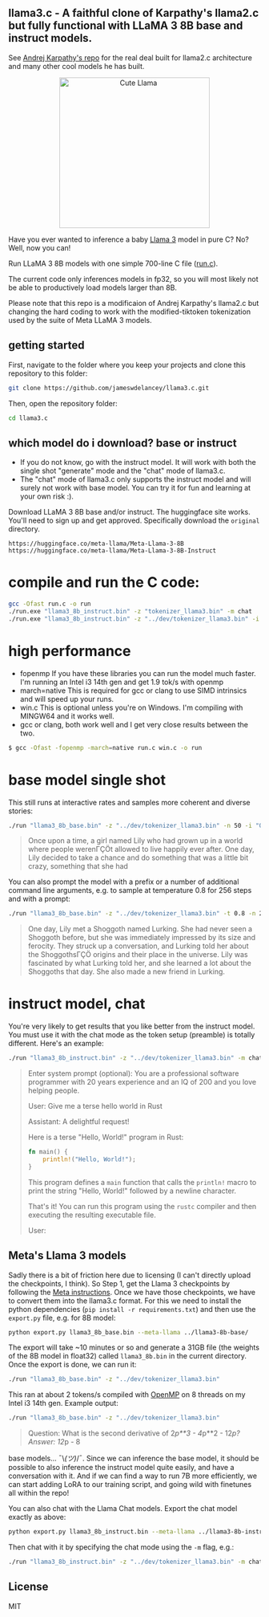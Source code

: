 ## llama3.c - A faithful clone of Karpathy's llama2.c but fully functional with LLaMA 3 8B base and instruct models.

See [Andrej Karpathy's repo](https://github.com/karpathy/llama2.c) for the real deal built for llama2.c architecture and many other cool models he has built.

<p align="center">
  <img src="assets/llama_cute.jpg" width="300" height="300" alt="Cute Llama">
</p>

Have you ever wanted to inference a baby [Llama 3](https://ai.meta.com/llama/) model in pure C? No? Well, now you can!

Run LLaMA 3 8B models with one simple 700-line C file ([run.c](run.c)). 

The current code only inferences models in fp32, so you will most likely not be able to productively load models larger than 8B.

Please note that this repo is a modificaion of Andrej Karpathy's llama2.c but changing the hard coding to work with the modified-tiktoken tokenization used by the suite of Meta LLaMA 3 models.

## getting started

First, navigate to the folder where you keep your projects and clone this repository to this folder:

```bash
git clone https://github.com/jameswdelancey/llama3.c.git
```

Then, open the repository folder:

```bash
cd llama3.c
```

## which model do i download? base or instruct
- If you do not know, go with the instruct model. It will work with both the single shot "generate" mode and the "chat" mode of llama3.c.
- The "chat" mode of llama3.c only supports the instruct model and will surely not work with base model. You can try it for fun and learning at your own risk :).

Download LLaMA 3 8B base and/or instruct. The huggingface site works. You'll need to sign up and get approved.
Specifically download the `original` directory.

```
https://huggingface.co/meta-llama/Meta-Llama-3-8B
https://huggingface.co/meta-llama/Meta-Llama-3-8B-Instruct
```

# compile and run the C code:

```bash
gcc -Ofast run.c -o run
./run.exe "llama3_8b_instruct.bin" -z "tokenizer_llama3.bin" -m chat
./run.exe "llama3_8b_instruct.bin" -z "../dev/tokenizer_llama3.bin" -i "Once upon a time"
```

# high performance

- fopenmp If you have these libraries you can run the model much faster. I'm running an Intel i3 14th gen and get 1.9 tok/s with openmp
- march=native This is required for gcc or clang to use SIMD intrinsics and will speed up your runs.
- win.c This is optional unless you're on Windows. I'm compiling with MINGW64 and it works well.
- gcc or clang, both work well and I get very close results between the two.

```bash
$ gcc -Ofast -fopenmp -march=native run.c win.c -o run
```

# base model single shot
This still runs at interactive rates and samples more coherent and diverse stories:

```bash
./run "llama3_8b_base.bin" -z "../dev/tokenizer_llama3.bin" -n 50 -i "Once upon a time"
```

> Once upon a time, a girl named Lily who had grown up in a world where people werenΓÇÖt allowed to live happily ever after. One day, Lily decided to take a chance and do something that was a little bit crazy, something that she had

You can also prompt the model with a prefix or a number of additional command line arguments, e.g. to sample at temperature 0.8 for 256 steps and with a prompt:

```bash
./run "llama3_8b_base.bin" -z "../dev/tokenizer_llama3.bin" -t 0.8 -n 256 -i "One day, Lily met a Shoggoth"
```

> One day, Lily met a Shoggoth named Lurking. She had never seen a Shoggoth before, but she was immediately impressed by its size and ferocity. They struck up a conversation, and Lurking told her about the ShoggothsΓÇÖ origins and their place in the universe. Lily was fascinated by what Lurking told her, and she learned a lot about the Shoggoths that day. She also made a new friend in Lurking.

# instruct model, chat

You're very likely to get results that you like better from the instruct model. You must use it with the chat mode as the token setup (preamble) is totally different. Here's an example:

```bash
./run "llama3_8b_instruct.bin" -z "../dev/tokenizer_llama3.bin" -m chat
```

> Enter system prompt (optional): You are a professional software programmer with 20 years experience and an IQ of 200 and you love helping people.
> 
> User: Give me a terse hello world in Rust
> 
> Assistant: A delightful request!
>
> Here is a terse "Hello, World!" program in Rust:
> ```rust
> fn main() {
>     println!("Hello, World!");
> }
> ```
> This program defines a `main` function that calls the `println!` macro to print the string "Hello, World!" followed by a newline character.
>
> That's it! You can run this program using the `rustc` compiler and then executing the resulting executable file.
> 
> User:

## Meta's Llama 3 models

Sadly there is a bit of friction here due to licensing (I can't directly upload the checkpoints, I think). So Step 1, get the Llama 3 checkpoints by following the [Meta instructions](https://github.com/facebookresearch/llama3). Once we have those checkpoints, we have to convert them into the llama3.c format.
For this we need to install the python dependencies (`pip install -r requirements.txt`) and then use the `export.py` file, e.g. for 8B model:

```bash
python export.py llama3_8b_base.bin --meta-llama ../llama3-8b-base/
```

The export will take ~10 minutes or so and generate a 31GB file (the weights of the 8B model in float32) called `llama3_8b.bin` in the current directory. Once the export is done, we can run it:

```bash
./run "llama3_8b_base.bin" -z "../dev/tokenizer_llama3.bin"
```

This ran at about 2 tokens/s compiled with [OpenMP](#OpenMP) on 8 threads on my Intel i3 14th gen. Example output:

```bash
./run "llama3_8b_base.bin" -z "../dev/tokenizer_llama3.bin"
```
> Question:
> What is the second derivative of 2*p**3 - 4*p**2 - 12*p?
> Answer:
> 12*p - 8

base models... ¯\\_(ツ)_/¯. Since we can inference the base model, it should be possible to also inference the instruct model quite easily, and have a conversation with it. And if we can find a way to run 7B more efficiently, we can start adding LoRA to our training script, and going wild with finetunes all within the repo!

You can also chat with the Llama Chat models. Export the chat model exactly as above:

```bash
python export.py llama3_8b_instruct.bin --meta-llama ../llama3-8b-instruct/
```

Then chat with it by specifying the chat mode using the `-m` flag, e.g.:

```bash
./run "llama3_8b_instruct.bin" -z "../dev/tokenizer_llama3.bin" -m chat
```

## License

MIT
